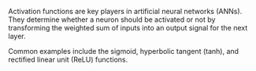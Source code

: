 
Activation functions are key players in artificial neural networks (ANNs). 
They determine whether a neuron should be activated or not by transforming 
the weighted sum of inputs into an output signal for the next layer.

Common examples include the sigmoid, hyperbolic tangent (tanh), and rectified linear unit (ReLU) functions.

